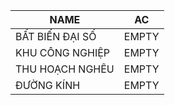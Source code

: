 |NAME|AC|
|---|:---:|
|BẤT BIẾN ĐẠI SỐ|EMPTY|
|KHU CÔNG NGHIỆP|EMPTY|
|THU HOẠCH NGHÊU|EMPTY|
|ĐƯỜNG KÍNH|EMPTY|

